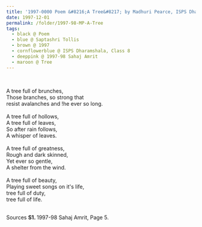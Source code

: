 ```yaml
---
title: '1997-0000 Poem &#8216;A Tree&#8217; by Madhuri Pearce, ISPS Dharamshala, Class 10 from 1997-98 Sahaj Amrit, Page 5'
date: 1997-12-01
permalink: /folder/1997-98-MP-A-Tree
tags:
  - black @ Poem
  - blue @ Saptashri Tollis
  - brown @ 1997
  - cornflowerblue @ ISPS Dharamshala, Class 8
  - deeppink @ 1997-98 Sahaj Amrit
  - maroon @ Tree
---
```


<br>

<p>
A tree full of brunches,<br>
Those branches, so strong that<br>
resist avalanches and !he ever so long.<br>
<br>
A tree full of hollows,<br>
A tree full of leaves,<br>
So after rain follows,<br>
A whisper of leaves.<br>
<br>
A tree full of greatness,<br>
Rough and dark skinned,<br>
Yet ever so gentle,<br>
A shelter from the wind.<br>
<br>
A tree full of beauty,<br>
Playing sweet songs on it's life,<br>
tree full of duty,<br>
tree full of life.
</p>

<br>

<wave-list>
<list-title color="DarkSeaGreen" width="40">Sources</list-title>
  <list-item color="BlanchedAlmond"  width="280"><b>S1. </b> 1997-98 Sahaj Amrit, Page 5.</list-item>
</wave-list>
